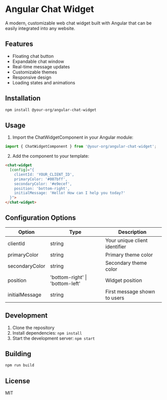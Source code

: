 # Angular Chat Widget

A modern, customizable web chat widget built with Angular that can be easily integrated into any website.

## Features

- Floating chat button
- Expandable chat window
- Real-time message updates
- Customizable themes
- Responsive design
- Loading states and animations

## Installation

```bash
npm install @your-org/angular-chat-widget
```

## Usage

1. Import the ChatWidgetComponent in your Angular module:

```typescript
import { ChatWidgetComponent } from '@your-org/angular-chat-widget';
```

2. Add the component to your template:

```html
<chat-widget
  [config]="{
    clientId: 'YOUR_CLIENT_ID',
    primaryColor: '#007bff',
    secondaryColor: '#e9ecef',
    position: 'bottom-right',
    initialMessage: 'Hello! How can I help you today?'
  }">
</chat-widget>
```

## Configuration Options

| Option | Type | Description |
|--------|------|-------------|
| clientId | string | Your unique client identifier |
| primaryColor | string | Primary theme color |
| secondaryColor | string | Secondary theme color |
| position | 'bottom-right' \| 'bottom-left' | Widget position |
| initialMessage | string | First message shown to users |

## Development

1. Clone the repository
2. Install dependencies: `npm install`
3. Start the development server: `npm start`

## Building

```bash
npm run build
```

## License

MIT